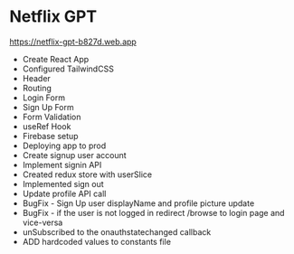 # Netflix GPT
  https://netflix-gpt-b827d.web.app
- Create React App
- Configured TailwindCSS
- Header
- Routing
- Login Form
- Sign Up Form
- Form Validation
- useRef Hook
- Firebase setup
- Deploying app to prod
- Create signup user account
- Implement signin API
- Created redux store with userSlice
- Implemented sign out 
- Update profile API call
- BugFix - Sign Up user displayName and profile picture update
- BugFix - if the user is not logged in redirect /browse to login page and vice-versa
- unSubscribed to the onauthstatechanged callback
- ADD hardcoded values to constants file
